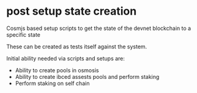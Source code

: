 # post setup state creation

Cosmjs based setup scripts to get the state of the devnet blockchain to a specific state

These can be created as tests itself against the system.

Initial ability needed via scripts and setups are:
* Ability to create pools in osmosis
* Ability to create ibced assests pools and perform staking
* Perform staking on self chain
